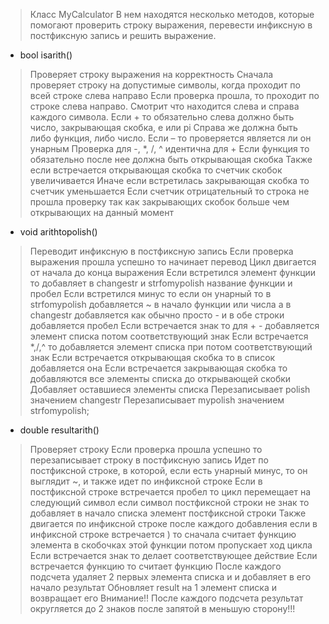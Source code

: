 > Класс MyCalculator В нем находятся несколько методов, которые помогают проверить строку выражения, перевести инфиксную в постфиксную запись и решить выражение.
- bool isarith()
> Проверяет строку выражения на корректность
> Сначала проверяет строку на допустимые символы, когда проходит по всей строке слева направо
> Если проверка прошла, то проходит по строке слева направо.
> Смотрит что находится слева и справа каждого символа.
> Если + то обязательно слева должно быть число, закрывающая скобка, e или pi
> Справа же должна быть либо функция, либо число.
> Если – то проверяется является ли он унарным
> Проверка для -, *, /, ^ идентична для +
> Если функция то обязательно после нее должна быть открывающая скобка
> Также если встречается открывающая скобка то счетчик скобок увеличивается
> Иначе если встретилась закрывающая скобка то счетчик уменьшается
> Если счетчик отрицательный то строка не прошла проверку так как закрывающих скобок больше чем открывающих на данный момент
- void arithtopolish()
> Переводит инфиксную в постфиксную запись
> Если проверка выражения прошла успешно то начинает перевод
> Цикл двигается от начала до конца выражения 
> Если встретился элемент функции то добавляет в changestr и strfomypolish название функции и пробел 
> Если встретился минус то если он унарный то в strfomypolish добавляется ~ в начало функции или числа а в changestr добавляется как обычно просто -  и в обе строки добавляется пробел
> Если встречается знак то для + - добавляется элемент списка потом соответствующий знак
> Если встречается *,/,^ то добавляется элемент списка при  потом соответствующий знак
> Если встречается открывающая скобка то в список добавляется она
> Если встречается закрывающая скобка то добавляются все элементы списка до открывающей скобки
> Добавляет оставшиеся элементы списка
> Перезаписывает polish значением changestr
> Перезаписывает mypolish значением strfomypolish;
- double resultarith()
> Проверяет строку
> Если проверка прошла успешно то перезаписывает строку в постфиксную запись
> Идет по постфиксной строке, в которой, если есть унарный минус, то он выглядит ~, и также идет по инфиксной строке
> Если в постфиксной строке встречается пробел то цикл перемещает на следующий символ если символ постфиксной строки не знак то добавляет в начало списка элемент постфиксной строки 
> Также двигается по инфиксной строке после каждого добавления если в инфиксной строке встречается ) то сначала считает функцию элемента в скобочках этой функции потом пропускает ход цикла
> Если встречается знак то делает соответствующее действие
> Если встречается функцию то считает функцию
> После каждого подсчета удаляет 2 первых элемента списка и и добавляет в его начало результат
> Обновляет result на 1 элемент списка и возвращает его
> Внимание!! После каждого подсчета результат округляется до 2 знаков после запятой в меньшую сторону!!!
